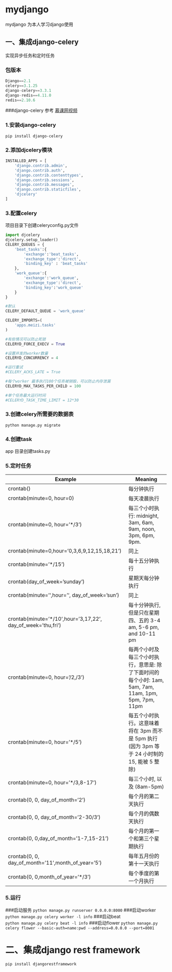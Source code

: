 # mydjango
mydjango 为本人学习django使用

## 一、集成django-celery 
实现异步任务和定时任务  
### 包版本
```python
Django==2.1
celery==3.1.25
django-celery==3.3.1
django-redis==4.11.0
redis==2.10.6
```
###django-celery 参考 
[慕课网视频](https://www.imooc.com/video/17955)

### 1.安装django-celery
`pip install django-celery`

### 2.添加djcelery模块
```python
INSTALLED_APPS = [
    'django.contrib.admin',
    'django.contrib.auth',
    'django.contrib.contenttypes',
    'django.contrib.sessions',
    'django.contrib.messages',
    'django.contrib.staticfiles',
    'djcelery'
]
```
### 3.配置celery
项目目录下创建celeryconfig.py文件
```python
import djcelery
djcelery.setup_loader()
CELERY_QUEUES = {
    'beat_tasks':{
        'exchange':'beat_tasks',
        'exchange_type':'direct',
        'binding_key' : 'beat_tasks'
    },
    'work_queue':{
        'exchange':'work_queue',
        'exchange_type':'direct',
        'binding_key':'work_queue'
    }
}

#默认
CELERY_DEFAULT_QUEUE = 'work_queue'

CELERY_IMPORTS=(
    'apps.meizi.tasks'
)

#有些情况可以防止死锁
CELERYD_FORCE_EXECV = True

#设置并发的worker数量
CELERYD_CONCURRENCY = 4

#运行重试
#CELERY_ACKS_LATE = True

#每个worker 最多执行100个任务被销毁，可以防止内存泄漏
CELERYD_MAX_TASKS_PER_CHILD = 100

#单个任务最大运行时间
#CELERYD_TASK_TIME_LIMIT = 12*30

```
### 3.创建celery所需要的数据表
`python manage.py migrate`
### 4.创建task
app 目录创建tasks.py 

### 5.定时任务
|Example|Meaning|
|---|---|
|crontab()|每分钟执行|
|crontab(minute=0, hour=0)|每天凌晨执行|
|crontab(minute=0, hour=’*/3’)|每三个小时执行: midnight, 3am, 6am, 9am, noon, 3pm, 6pm, 9pm. |
|crontab(minute=0,hour=’0,3,6,9,12,15,18,21’)|同上|
|crontab(minute=’*/15’)|每十五分钟执行 |
|crontab(day_of_week=’sunday’)|星期天每分钟执行 |
|crontab(minute=’‘,hour=’‘, day_of_week=’sun’)|同上|
|crontab(minute=’*/10’,hour=’3,17,22’, day_of_week=’thu,fri’)|每十分钟执行, 但是只在星期四、五的 3-4 am, 5-6 pm, and 10-11 pm|
|crontab(minute=0, hour=’/2,/3’)|每两个小时及每三个小时执行，意思是: 除了下面时间的每个小时: 1am, 5am, 7am, 11am, 1pm, 5pm, 7pm, 11pm|
|crontab(minute=0, hour=’*/5’)|每五个小时执行。这意味着将在 3pm 而不是 5pm 执行 (因为 3pm 等于 24 小时制的 15, 能被 5 整除)|
|crontab(minute=0, hour=’*/3,8-17’)|每三个小时, 以及 (8am-5pm)| 之间的小时执行|
|crontab(0, 0, day_of_month=’2’)|每个月的第二天执行 |
|crontab(0, 0, day_of_month=’2-30/3’)|每个月的偶数天执行|
|crontab(0, 0,day_of_month=’1-7,15-21’)|每个月的第一个和第三个星期执行|
|crontab(0, 0, day_of_month=’11’,month_of_year=’5’)|每年五月份的第十一天执行|
|crontab(0, 0,month_of_year=’*/3’)|每个季度的第一个月执行|
### 5.运行
###启动服务
`python manage.py runserver 0.0.0.0:8000`
###启动worker  
`python manage.py celery worker -l info`
###启动beat  
`python manage.py celery beat -l info`
###启动flower
`python manage.py celery flower --basic-auth=name:pwd --address=0.0.0.0 --port=8001`

# 二、集成django rest framework
`pip install djangorestframework`

